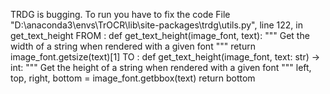 TRDG is bugging. To run you have to fix the code 
File "D:\anaconda3\envs\TrOCR\lib\site-packages\trdg\utils.py", line 122, in get_text_height
FROM : 
def get_text_height(image_font, text):
    """
    Get the width of a string when rendered with a given font
    """
    return image_font.getsize(text)[1]
TO : 
def get_text_height(image_font, text: str) -> int:
    """
    Get the height of a string when rendered with a given font
    """
    left, top, right, bottom = image_font.getbbox(text)
    return bottom
